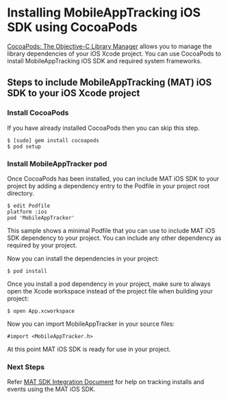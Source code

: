 Installing MobileAppTracking iOS SDK using CocoaPods
=======

[CocoaPods: The Objective-C Library Manager](http://www.cocoapods.org) allows you to manage the library dependencies of your iOS Xcode project. 
You can use CocoaPods to install MobileAppTracking iOS SDK and required system frameworks.

## Steps to include MobileAppTracking (MAT) iOS SDK to your iOS Xcode project

### Install CocoaPods

If you have already installed CocoaPods then you can skip this step.

    $ [sudo] gem install cocoapods
    $ pod setup

### Install MobileAppTracker pod

Once CocoaPods has been installed, you can include MAT iOS SDK to your project by adding a dependency entry to the Podfile in your project root directory.

    $ edit Podfile
    platform :ios
    pod 'MobileAppTracker'

This sample shows a minimal Podfile that you can use to include MAT iOS SDK dependency to your project. You can include any other dependency as required by your project.

Now you can install the dependencies in your project:

    $ pod install
    
Once you install a pod dependency in your project, make sure to always open the Xcode workspace instead of the project file when building your project:

    $ open App.xcworkspace
    
Now you can import MobileAppTracker in your source files:

    #import <MobileAppTracker.h>
    
At this point MAT iOS SDK is ready for use in your project.


### Next Steps

Refer [MAT SDK Integration Document](http://support.mobileapptracking.com/entries/23745301-iOS-SDK-v2-6-1) for help on tracking installs and events using the MAT iOS SDK.
    


